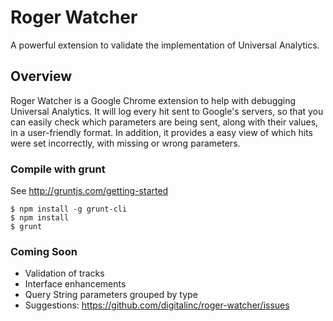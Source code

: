# Roger Watcher
A powerful extension to validate the implementation of Universal Analytics.

## Overview
Roger Watcher is a Google Chrome extension to help with debugging Universal Analytics. It will log every hit sent to Google's servers, so that you can easily check which parameters are being sent, along with their values, in a user-friendly format. In addition, it provides a easy view of which hits were set incorrectly, with missing or wrong parameters.

### Compile with grunt
See http://gruntjs.com/getting-started
```
$ npm install -g grunt-cli
$ npm install
$ grunt
```
### Coming Soon
* Validation of tracks
* Interface enhancements
* Query String parameters grouped by type
* Suggestions: https://github.com/digitalinc/roger-watcher/issues